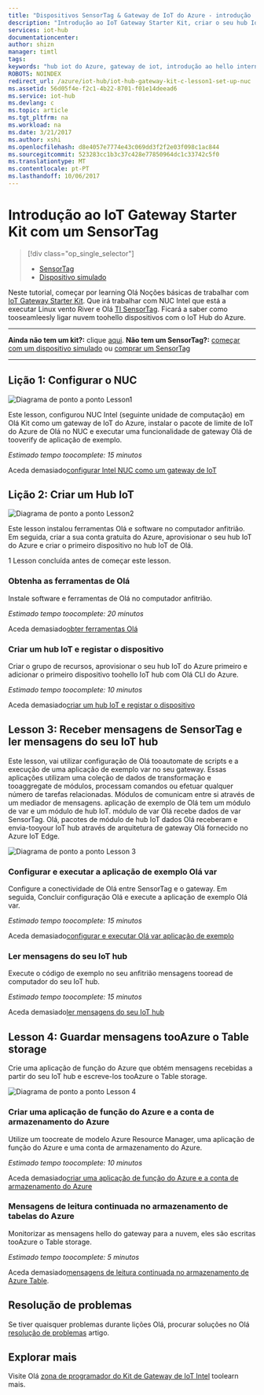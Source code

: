 ```yaml
---
title: "Dispositivos SensorTag & Gateway de IoT do Azure - introdução | Microsoft Docs"
description: "Introdução ao IoT Gateway Starter Kit, criar o seu hub IoT do Azure e ligar SensorTag e Gateway toohello do IoT hub"
services: iot-hub
documentationcenter: 
author: shizn
manager: timtl
tags: 
keywords: "hub iot do Azure, gateway de iot, introdução ao hello internet das coisas, iot toolkit"
ROBOTS: NOINDEX
redirect_url: /azure/iot-hub/iot-hub-gateway-kit-c-lesson1-set-up-nuc
ms.assetid: 56d05f4e-f2c1-4b22-8701-f01e14deead6
ms.service: iot-hub
ms.devlang: c
ms.topic: article
ms.tgt_pltfrm: na
ms.workload: na
ms.date: 3/21/2017
ms.author: xshi
ms.openlocfilehash: d8e4057e7774e43c069dd3f2f2e03f098c1ac844
ms.sourcegitcommit: 523283cc1b3c37c428e77850964dc1c33742c5f0
ms.translationtype: MT
ms.contentlocale: pt-PT
ms.lasthandoff: 10/06/2017
---
```

# <a name="get-started-with-iot-gateway-starter-kit-with-a-sensortag"></a>Introdução ao IoT Gateway Starter Kit com um SensorTag

> [!div class="op_single_selector"]
> * [SensorTag](iot-hub-gateway-kit-c-get-started.md)
> * [Dispositivo simulado](iot-hub-gateway-kit-c-sim-get-started.md)

Neste tutorial, começar por learning Olá Noções básicas de trabalhar com [IoT Gateway Starter Kit](https://aka.ms/gateway-kit). Que irá trabalhar com NUC Intel que está a executar Linux vento River e Olá [TI SensorTag](http://www.ti.com/ww/en/wireless_connectivity/sensortag2015/index.html#main). Ficará a saber como tooseamleesly ligar nuvem toohello dispositivos com o IoT Hub do Azure.

***
**Ainda não tem um kit?:** clique [aqui](https://aka.ms/gateway-kit). **Não tem um SensorTag?:** [começar com um dispositivo simulado](iot-hub-gateway-kit-c-sim-get-started.md) ou [comprar um SensorTag](http://www.ti.com/ww/en/wireless_connectivity/sensortag2015/?INTC=SensorTag&HQS=sensortag)
***

## <a name="lesson-1-configure-your-nuc"></a>Lição 1: Configurar o NUC
![Diagrama de ponto a ponto Lesson1](media/iot-hub-gateway-kit-lessons/e2e-lesson1.png)

Este lesson, configurou NUC Intel (seguinte unidade de computação) em Olá Kit como um gateway de IoT do Azure, instalar o pacote de limite de IoT do Azure de Olá no NUC e executar uma funcionalidade de gateway Olá de tooverify de aplicação de exemplo.

*Estimado tempo toocomplete: 15 minutos*

Aceda demasiado[configurar Intel NUC como um gateway de IoT](iot-hub-gateway-kit-c-lesson1-set-up-nuc.md)

## <a name="lesson-2-create-your-iot-hub"></a>Lição 2: Criar um Hub IoT
![Diagrama de ponto a ponto Lesson2](media/iot-hub-gateway-kit-lessons/e2e-lesson2.png)

Este lesson instalou ferramentas Olá e software no computador anfitrião. Em seguida, criar a sua conta gratuita do Azure, aprovisionar o seu hub IoT do Azure e criar o primeiro dispositivo no hub IoT de Olá.

1 Lesson concluída antes de começar este lesson.

### <a name="get-hello-tools"></a>Obtenha as ferramentas de Olá
Instale software e ferramentas de Olá no computador anfitrião.

*Estimado tempo toocomplete: 20 minutos*

Aceda demasiado[obter ferramentas Olá](iot-hub-gateway-kit-c-lesson2-get-the-tools-win32.md)

### <a name="create-an-iot-hub-and-register-your-device"></a>Criar um hub IoT e registar o dispositivo
Criar o grupo de recursos, aprovisionar o seu hub IoT do Azure primeiro e adicionar o primeiro dispositivo toohello IoT hub com Olá CLI do Azure.

*Estimado tempo toocomplete: 10 minutos*

Aceda demasiado[criar um hub IoT e registar o dispositivo](iot-hub-gateway-kit-c-lesson2-register-device.md)

## <a name="lesson-3-receive-messages-from-sensortag-and-read-messages-from-your-iot-hub"></a>Lesson 3: Receber mensagens de SensorTag e ler mensagens do seu IoT hub
Este lesson, vai utilizar configuração de Olá tooautomate de scripts e a execução de uma aplicação de exemplo var no seu gateway. Essas aplicações utilizam uma coleção de dados de transformação e tooaggregate de módulos, processam comandos ou efetuar qualquer número de tarefas relacionadas. Módulos de comunicam entre si através de um mediador de mensagens. aplicação de exemplo de Olá tem um módulo de var e um módulo de hub IoT. módulo de var Olá recebe dados de var SensorTag. Olá, pacotes de módulo de hub IoT dados Olá receberam e envia-tooyour IoT hub através de arquitetura de gateway Olá fornecido no Azure IoT Edge.

![Diagrama de ponto a ponto Lesson 3](media/iot-hub-gateway-kit-lessons/e2e-lesson3.png)

### <a name="configure-and-run-hello-ble-sample-app"></a>Configurar e executar a aplicação de exemplo Olá var
Configure a conectividade de Olá entre SensorTag e o gateway. Em seguida, Concluir configuração Olá e execute a aplicação de exemplo Olá var.

*Estimado tempo toocomplete: 15 minutos*

Aceda demasiado[configurar e executar Olá var aplicação de exemplo](iot-hub-gateway-kit-c-lesson3-configure-ble-app.md)

### <a name="read-messages-from-your-iot-hub"></a>Ler mensagens do seu IoT hub
Execute o código de exemplo no seu anfitrião mensagens tooread de computador do seu IoT hub.

*Estimado tempo toocomplete: 15 minutos*

Aceda demasiado[ler mensagens do seu IoT hub](iot-hub-gateway-kit-c-lesson3-read-messages-from-hub.md)

## <a name="lesson-4-save-messages-tooazure-table-storage"></a>Lesson 4: Guardar mensagens tooAzure o Table storage
Crie uma aplicação de função do Azure que obtém mensagens recebidas a partir do seu IoT hub e escreve-los tooAzure o Table storage.

![Diagrama de ponto a ponto Lesson 4](media/iot-hub-gateway-kit-lessons/e2e-lesson4.png)

### <a name="create-an-azure-function-app-and-azure-storage-account"></a>Criar uma aplicação de função do Azure e a conta de armazenamento do Azure
Utilize um toocreate de modelo Azure Resource Manager, uma aplicação de função do Azure e uma conta de armazenamento do Azure.

*Estimado tempo toocomplete: 10 minutos*

Aceda demasiado[criar uma aplicação de função do Azure e a conta de armazenamento do Azure](iot-hub-gateway-kit-c-lesson4-deploy-resource-manager-template.md)

### <a name="read-messages-persisted-in-azure-table-storage"></a>Mensagens de leitura continuada no armazenamento de tabelas do Azure
Monitorizar as mensagens hello do gateway para a nuvem, eles são escritas tooAzure o Table storage.

*Estimado tempo toocomplete: 5 minutos*

Aceda demasiado[mensagens de leitura continuada no armazenamento de Azure Table](iot-hub-gateway-kit-c-lesson4-read-table-storage.md).

## <a name="troubleshooting"></a>Resolução de problemas
Se tiver quaisquer problemas durante lições Olá, procurar soluções no Olá [resolução de problemas](iot-hub-gateway-kit-c-troubleshooting.md) artigo.

## <a name="explore-more"></a>Explorar mais
Visite Olá [zona de programador do Kit de Gateway de IoT Intel](http://software.intel.com/iot/microsoft-azure) toolearn mais.
